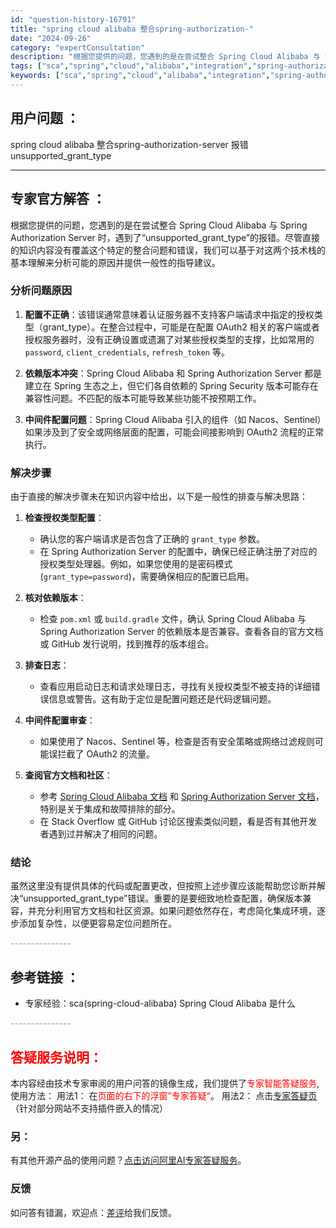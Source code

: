 ```yaml
---
id: "question-history-16791"
title: "spring cloud alibaba 整合spring-authorization-"
date: "2024-09-26"
category: "expertConsultation"
description: "根据您提供的问题，您遇到的是在尝试整合 Spring Cloud Alibaba 与 Spring Authorization Server 时，遇到了“unsupported_grant_type”的报错。尽管直接的知识内容没有覆盖这个特定的整合问题和错误，我们可以基于对这两个技术栈的基本理解来分"
tags: ["sca","spring","cloud","alibaba","integration","spring-authorization-server","error"]
keywords: ["sca","spring","cloud","alibaba","integration","spring-authorization-server","error"]
---
```


## 用户问题 ： 
 spring cloud alibaba 整合spring-authorization-server 报错 unsupported_grant_type  

---------------
## 专家官方解答 ：

根据您提供的问题，您遇到的是在尝试整合 Spring Cloud Alibaba 与 Spring Authorization Server 时，遇到了“unsupported_grant_type”的报错。尽管直接的知识内容没有覆盖这个特定的整合问题和错误，我们可以基于对这两个技术栈的基本理解来分析可能的原因并提供一般性的指导建议。

### 分析问题原因

1. **配置不正确**：该错误通常意味着认证服务器不支持客户端请求中指定的授权类型（grant_type）。在整合过程中，可能是在配置 OAuth2 相关的客户端或者授权服务器时，没有正确设置或遗漏了对某些授权类型的支撑，比如常用的 `password`, `client_credentials`, `refresh_token` 等。

2. **依赖版本冲突**：Spring Cloud Alibaba 和 Spring Authorization Server 都是建立在 Spring 生态之上，但它们各自依赖的 Spring Security 版本可能存在兼容性问题。不匹配的版本可能导致某些功能不按预期工作。

3. **中间件配置问题**：Spring Cloud Alibaba 引入的组件（如 Nacos、Sentinel）如果涉及到了安全或网络层面的配置，可能会间接影响到 OAuth2 流程的正常执行。

### 解决步骤

由于直接的解决步骤未在知识内容中给出，以下是一般性的排查与解决思路：

1. **检查授权类型配置**：
   - 确认您的客户端请求是否包含了正确的 `grant_type` 参数。
   - 在 Spring Authorization Server 的配置中，确保已经正确注册了对应的授权类型处理器。例如，如果您使用的是密码模式 (`grant_type=password`)，需要确保相应的配置已启用。

2. **核对依赖版本**：
   - 检查 `pom.xml` 或 `build.gradle` 文件，确认 Spring Cloud Alibaba 与 Spring Authorization Server 的依赖版本是否兼容。查看各自的官方文档或 GitHub 发行说明，找到推荐的版本组合。

3. **排查日志**：
   - 查看应用启动日志和请求处理日志，寻找有关授权类型不被支持的详细错误信息或警告。这有助于定位是配置问题还是代码逻辑问题。

4. **中间件配置审查**：
   - 如果使用了 Nacos、Sentinel 等，检查是否有安全策略或网络过滤规则可能误拦截了 OAuth2 的流量。

5. **查阅官方文档和社区**：
   - 参考 [Spring Cloud Alibaba 文档](https://github.com/spring-cloud-alibaba-group/spring-cloud-alibaba) 和 [Spring Authorization Server 文档](https://docs.spring.io/spring-authorization-server/docs/current/reference/htmlsingle/)，特别是关于集成和故障排除的部分。
   - 在 Stack Overflow 或 GitHub 讨论区搜索类似问题，看是否有其他开发者遇到过并解决了相同的问题。

### 结论

虽然这里没有提供具体的代码或配置更改，但按照上述步骤应该能帮助您诊断并解决“unsupported_grant_type”错误。重要的是要细致地检查配置，确保版本兼容，并充分利用官方文档和社区资源。如果问题依然存在，考虑简化集成环境，逐步添加复杂性，以便更容易定位问题所在。


<font color="#949494">---------------</font> 


## 参考链接 ：

* 专家经验：sca(spring-cloud-alibaba) Spring Cloud Alibaba 是什么 


 <font color="#949494">---------------</font> 
 


## <font color="#FF0000">答疑服务说明：</font> 

本内容经由技术专家审阅的用户问答的镜像生成，我们提供了<font color="#FF0000">专家智能答疑服务</font>,使用方法：
用法1： 在<font color="#FF0000">页面的右下的浮窗”专家答疑“</font>。
用法2： 点击[专家答疑页](https://answer.opensource.alibaba.com/docs/intro)（针对部分网站不支持插件嵌入的情况）
### 另：


有其他开源产品的使用问题？[点击访问阿里AI专家答疑服务](https://answer.opensource.alibaba.com/docs/intro)。
### 反馈
如问答有错漏，欢迎点：[差评](https://ai.nacos.io/user/feedbackByEnhancerGradePOJOID?enhancerGradePOJOId=16795)给我们反馈。
